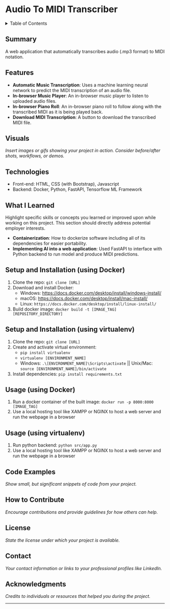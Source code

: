 # Audio To MIDI Transcriber

<details>
<summary>Table of Contents</summary>
  
1. [Summary](#summary)
2. [Features](#features)
3. [Visuals](#visuals)
4. [Technologies](#technologies)
5. [What I Learned](#what-i-learned)
6. [Setup and Installation](#setup-and-installation)
7. [Usage](#usage)
8. [Code Examples](#code-examples)
9. [How to Contribute](#how-to-contribute)
10. [License](#license)
11. [Contact](#contact)
12. [Acknowledgments](#acknowledgments)

</details>

## Summary
A web application that automatically transcribes audio (.mp3 format) to MIDI notation.

## Features
- **Automatic Music Transcription**: Uses a machine learning neural network to predict the MIDI transcription of an audio file.
- **In-browser Music Player**: An in-browser music player to listen to uploaded audio files.
- **In-browser Piano Roll**: An in-browser piano roll to follow along with the transcribed MIDI as it is being played back.
- **Download MIDI Transcription**: A button to download the transcribed MIDI file.

## Visuals
*Insert images or gifs showing your project in action. Consider before/after shots, workflows, or demos.*

## Technologies
- Front-end: HTML, CSS (with Bootstrap), Javascript
- Backend: Docker, Python, FastAPI, Tensorflow ML Framework

## What I Learned
Highlight specific skills or concepts you learned or improved upon while working on this project. This section should directly address potential employer interests.
- **Containerization**: How to dockerize software including all of its dependencies for easier portability.
- **Implementing AI into a web application**: Used FastAPI to interface with Python backend to run model and produce MIDI predictions.

## Setup and Installation (using Docker)
1. Clone the repo: `git clone [URL]`
2. Download and install Docker:
   - Windows:  https://docs.docker.com/desktop/install/windows-install/
   - macOS: https://docs.docker.com/desktop/install/mac-install/
   - Linux: `https://docs.docker.com/desktop/install/linux-install/`
3. Build docker image: `docker build -t [IMAGE_TAG] [REPOSITORY_DIRECTORY]`
 
## Setup and Installation (using virtualenv)
1. Clone the repo: `git clone [URL]`
2. Create and activate virtual environment:
    - `pip install virtualenv`
    - `virtualenv [ENVIRONMENT_NAME]`
    - Windows: `.\[ENVIRONMENT_NAME]\Scripts\activate` || Unix/Mac: `source [ENVIRONMENT_NAME]/bin/activate`
4. Install dependencies: `pip install requirements.txt`

## Usage (using Docker)
1. Run a docker container of the built image: `docker run -p 8000:8000 [IMAGE_TAG]`
2. Use a local hosting tool like XAMPP or NGINX to host a web server and run the webpage in a browser

## Usage (using virtualenv)
1. Run python backend: `python src/app.py`
2. Use a local hosting tool like XAMPP or NGINX to host a web server and run the webpage in a browser

## Code Examples
*Show small, but significant snippets of code from your project.*

## How to Contribute
*Encourage contributions and provide guidelines for how others can help.*

## License
*State the license under which your project is available.*

## Contact
*Your contact information or links to your professional profiles like LinkedIn.*

## Acknowledgments
*Credits to individuals or resources that helped you during the project.*

---
